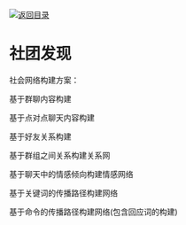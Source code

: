 [![返回目录](https://parg.co/UCb)](https://github.com/wxyyxc1992/Awesome-CheatSheet)

# 社团发现

社会网络构建方案：

基于群聊内容构建

基于点对点聊天内容构建

基于好友关系构建

基于群组之间关系构建关系网

基于聊天中的情感倾向构建情感网络

基于关键词的传播路径构建网络

基于命令的传播路径构建网络(包含回应词的构建)
